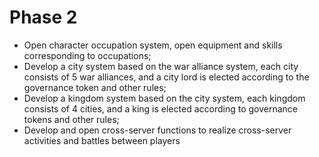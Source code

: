 # Phase 2

* Open character occupation system, open equipment and skills corresponding to occupations;
* Develop a city system based on the war alliance system, each city consists of 5 war alliances, and a city lord is elected according to the governance token and other rules;
* Develop a kingdom system based on the city system, each kingdom consists of 4 cities, and a king is elected according to governance tokens and other rules;
* Develop and open cross-server functions to realize cross-server activities and battles between players
